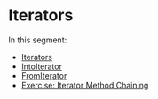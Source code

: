 # Iterators

In this segment:

* [Iterators](iterators/iterators.md)
* [IntoIterator](iterators/intoiterator.md)
* [FromIterator](iterators/fromiterator.md)
* [Exercise: Iterator Method Chaining](iterators/exercise.md)
